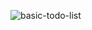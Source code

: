 ![basic-todo-list](https://user-images.githubusercontent.com/61462192/174063786-1c2d5f0c-7cdd-44ce-8846-5fca0ae8759c.png)
